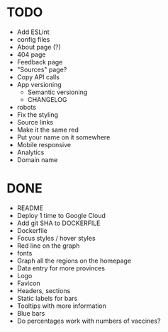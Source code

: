 # TODO

- Add ESLint
- config files
- About page (?)
- 404 page
- Feedback page
- "Sources" page?
- Copy API calls
- App versioning
  - Semantic versioning
  - CHANGELOG
- robots
- Fix the styling
- Source links
- Make it the same red
- Put your name on it somewhere
- Mobile responsive
- Analytics
- Domain name

# DONE

- README
- Deploy 1 time to Google Cloud
- Add git SHA to DOCKERFILE
- Dockerfile
- Focus styles / hover styles
- Red line on the graph
- fonts
- Graph all the regions on the homepage
- Data entry for more provinces
- Logo
- Favicon
- Headers, sections
- Static labels for bars
- Tooltips with more information
- Blue bars
- Do percentages work with numbers of vaccines?
